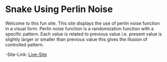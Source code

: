 # Snake Using Perlin Noise

Welcome to this fun site. This site displays the use of perlin noise function in a visual form. Perlin noise function is a randomization function with a specific pattern. Each value is related to previous value i.e. present value is slightly larger or smaller than previous value this gives the illusion of controlled pattern.

-Site-Link: [Live-Site](https://yozan21.github.io/snake/)
